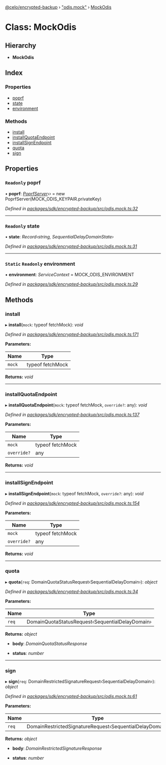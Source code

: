 [@celo/encrypted-backup](../README.md) › ["odis.mock"](../modules/_odis_mock_.md) › [MockOdis](_odis_mock_.mockodis.md)

# Class: MockOdis

## Hierarchy

* **MockOdis**

## Index

### Properties

* [poprf](_odis_mock_.mockodis.md#readonly-poprf)
* [state](_odis_mock_.mockodis.md#readonly-state)
* [environment](_odis_mock_.mockodis.md#static-readonly-environment)

### Methods

* [install](_odis_mock_.mockodis.md#install)
* [installQuotaEndpoint](_odis_mock_.mockodis.md#installquotaendpoint)
* [installSignEndpoint](_odis_mock_.mockodis.md#installsignendpoint)
* [quota](_odis_mock_.mockodis.md#quota)
* [sign](_odis_mock_.mockodis.md#sign)

## Properties

### `Readonly` poprf

• **poprf**: *[PoprfServer](_poprf_.poprfserver.md)‹›* = new PoprfServer(MOCK_ODIS_KEYPAIR.privateKey)

*Defined in [packages/sdk/encrypted-backup/src/odis.mock.ts:32](https://github.com/celo-org/celo-monorepo/blob/master/packages/sdk/encrypted-backup/src/odis.mock.ts#L32)*

___

### `Readonly` state

• **state**: *Record‹string, SequentialDelayDomainState›*

*Defined in [packages/sdk/encrypted-backup/src/odis.mock.ts:31](https://github.com/celo-org/celo-monorepo/blob/master/packages/sdk/encrypted-backup/src/odis.mock.ts#L31)*

___

### `Static` `Readonly` environment

▪ **environment**: *ServiceContext* = MOCK_ODIS_ENVIRONMENT

*Defined in [packages/sdk/encrypted-backup/src/odis.mock.ts:29](https://github.com/celo-org/celo-monorepo/blob/master/packages/sdk/encrypted-backup/src/odis.mock.ts#L29)*

## Methods

###  install

▸ **install**(`mock`: typeof fetchMock): *void*

*Defined in [packages/sdk/encrypted-backup/src/odis.mock.ts:171](https://github.com/celo-org/celo-monorepo/blob/master/packages/sdk/encrypted-backup/src/odis.mock.ts#L171)*

**Parameters:**

Name | Type |
------ | ------ |
`mock` | typeof fetchMock |

**Returns:** *void*

___

###  installQuotaEndpoint

▸ **installQuotaEndpoint**(`mock`: typeof fetchMock, `override?`: any): *void*

*Defined in [packages/sdk/encrypted-backup/src/odis.mock.ts:137](https://github.com/celo-org/celo-monorepo/blob/master/packages/sdk/encrypted-backup/src/odis.mock.ts#L137)*

**Parameters:**

Name | Type |
------ | ------ |
`mock` | typeof fetchMock |
`override?` | any |

**Returns:** *void*

___

###  installSignEndpoint

▸ **installSignEndpoint**(`mock`: typeof fetchMock, `override?`: any): *void*

*Defined in [packages/sdk/encrypted-backup/src/odis.mock.ts:154](https://github.com/celo-org/celo-monorepo/blob/master/packages/sdk/encrypted-backup/src/odis.mock.ts#L154)*

**Parameters:**

Name | Type |
------ | ------ |
`mock` | typeof fetchMock |
`override?` | any |

**Returns:** *void*

___

###  quota

▸ **quota**(`req`: DomainQuotaStatusRequest‹SequentialDelayDomain›): *object*

*Defined in [packages/sdk/encrypted-backup/src/odis.mock.ts:34](https://github.com/celo-org/celo-monorepo/blob/master/packages/sdk/encrypted-backup/src/odis.mock.ts#L34)*

**Parameters:**

Name | Type |
------ | ------ |
`req` | DomainQuotaStatusRequest‹SequentialDelayDomain› |

**Returns:** *object*

* **body**: *DomainQuotaStatusResponse*

* **status**: *number*

___

###  sign

▸ **sign**(`req`: DomainRestrictedSignatureRequest‹SequentialDelayDomain›): *object*

*Defined in [packages/sdk/encrypted-backup/src/odis.mock.ts:61](https://github.com/celo-org/celo-monorepo/blob/master/packages/sdk/encrypted-backup/src/odis.mock.ts#L61)*

**Parameters:**

Name | Type |
------ | ------ |
`req` | DomainRestrictedSignatureRequest‹SequentialDelayDomain› |

**Returns:** *object*

* **body**: *DomainRestrictedSignatureResponse*

* **status**: *number*
